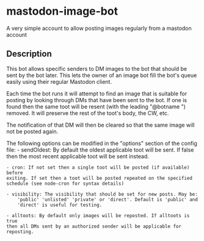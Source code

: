 # mastodon-image-bot
A very simple account to allow posting images regularly from a mastodon account


## Description
This bot allows specific senders to DM images to the bot that should be sent by
the bot later. This lets the owner of an image bot fill the bot's queue easily
using their regular Mastodon client.

Each time the bot runs it will attempt to find an image that is suitable for
posting by looking through DMs that have been sent to the bot. If one is found
then the same toot will be resent (with the leading "@botname ") removed. It
will preserve the rest of the toot's body, the CW, etc.

The notification of that DM will then be cleared so that the same image will not
be posted again.

The following options can be modified in the "options" section of the config
file:
	- sendOldest: By default the oldest applicable toot will be sent. If false
	then the most recent applicable toot will be sent instead.

	- cron: If not set then a single toot will be posted (if available) before
	exiting. If set then a toot will be posted repeated on the specified
	schedule (see node-cron for syntax details)

	- visibility: The visibility that should be set for new posts. May be:
		'public' 'unlisted' 'private' or 'direct'. Default is 'public' and
		'direct' is useful for testing.

	- alltoots: By default only images will be reposted. If alltoots is true
	then all DMs sent by an authorized sender will be applicable for reposting.

